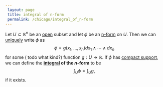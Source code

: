 ```yaml
---
 layout: page
 title: integral of n-form
 permalink: /chicago/integral_of_n-form
---
```

Let $U\subset\mathbb R^n$ be an [open](https://defsmath.github.io/DefsMath/open) subset and let $\phi$ be an [n-form](https://defsmath.github.io/DefsMath/differential_k-form) on $U$. Then we can [uniquely](https://defsmath.github.io/DefsMath/uniqueness_of_top_forms) write $\phi$ as $$\phi = g(x_1,\dots,x_n)dx_1\wedge\cdots\wedge dx_n$$ for some ( todo what kind?) function $g:U\to\mathbb R$. If $\phi$ has [compact support](https://defsmath.github.io/DefsMath/compact_support), we can define the **[integral](https://defsmath.github.io/DefsMath/Riemann_integrable) of the $n$-form** to be $$\int_U \phi = \int_U g,$$ if it exists.

